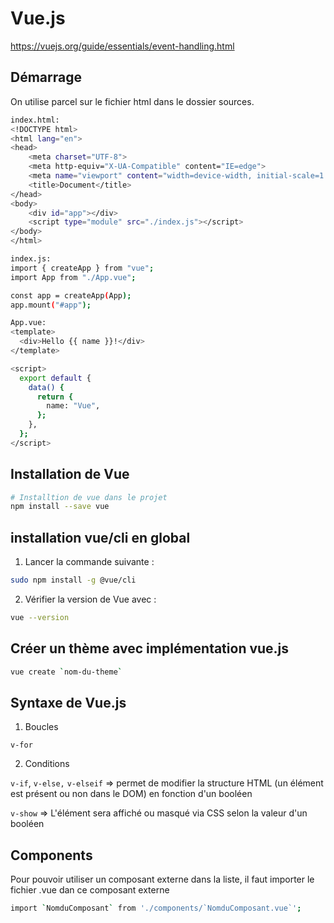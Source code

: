 # Vue.js

https://vuejs.org/guide/essentials/event-handling.html

## Démarrage

On utilise parcel sur le fichier html dans le dossier sources.

```sh
index.html:
<!DOCTYPE html>
<html lang="en">
<head>
    <meta charset="UTF-8">
    <meta http-equiv="X-UA-Compatible" content="IE=edge">
    <meta name="viewport" content="width=device-width, initial-scale=1.0">
    <title>Document</title>
</head>
<body>
    <div id="app"></div>
    <script type="module" src="./index.js"></script>
</body>
</html>
```
```sh
index.js:
import { createApp } from "vue";
import App from "./App.vue";

const app = createApp(App);
app.mount("#app");
```

```sh
App.vue:
<template>
  <div>Hello {{ name }}!</div>
</template>

<script>
  export default {
    data() {
      return {
        name: "Vue",
      };
    },
  };
</script>
```

## Installation de Vue

```sh
# Installtion de vue dans le projet
npm install --save vue
```

## installation vue/cli en global

1. Lancer la commande suivante :

```sh
sudo npm install -g @vue/cli
```

2. Vérifier la version de Vue avec :

```sh
vue --version
```

## Créer un thème avec implémentation vue.js

```sh
vue create `nom-du-theme`
```

## Syntaxe de Vue.js

1. Boucles

`v-for`

2. Conditions

`v-if`,
`v-else,`
`v-elseif` 
=> permet de modifier la structure HTML (un élément est présent ou non dans le DOM) en fonction d'un booléen

`v-show` => 
L'élément sera affiché ou masqué via CSS selon la valeur d'un booléen

## Components

Pour pouvoir utiliser un composant externe dans la liste, il faut importer le fichier .vue dan ce composant externe

```sh
import `NomduComposant` from './components/`NomduComposant.vue`';
```